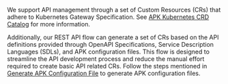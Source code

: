 We support API management through a set of Custom Resources (CRs) that adhere to Kubernetes Gateway Specification. See 
<a href="../../catalogs/kubernetes-crds" target="_blank">APK Kubernetes CRD Catalog</a> for more information.

Additionally, our REST API flow can generate a set of CRs based on the API definitions provided through OpenAPI Specifications, Service Description Languages (SDLs), and APK configuration files. This flow is designed to streamline the API development process and reduce the manual effort required to create basic API related CRs. Follow the steps mentioned in <a href="../../api-management-overview/tools-for-api-development#option-2---generate-k8s-custom-resources-using-config-generator-tool-and-deploy-the-api-using-kubernetes-client" target="_blank">Generate APK Configuration File</a> to generate APK configuration files.
